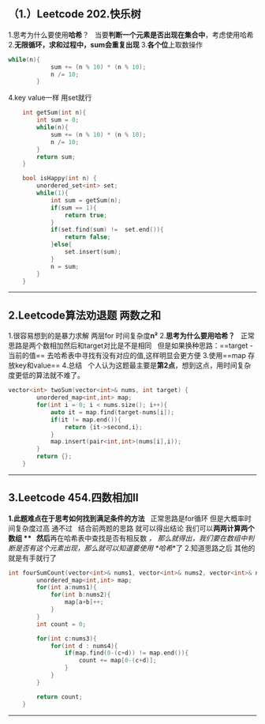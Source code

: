 ## （1.）Leetcode 202.快乐树
1.思考为什么要使用**哈希**？
	&nbsp;&nbsp;当要**判断一个元素是否出现在集合中**，考虑使用哈希
2.**无限循环，求和过程中，sum会重复出现**
3.**各个位**上取数操作
```cpp
while(n){
            sum += (n % 10) * (n % 10);
            n /= 10;
        }
```
4.key value一样 用set就行
```cpp
	int getSum(int n){
        int sum = 0;
        while(n){
            sum += (n % 10) * (n % 10);
            n /= 10;
        }
        return sum;
    }

    bool isHappy(int n) {
        unordered_set<int> set;
        while(1){
            int sum = getSum(n);
            if(sum == 1){
                return true;
            }
            if(set.find(sum) !=  set.end()){
                return false;
            }else{
                set.insert(sum);
            }
            n = sum;
        }
    }
```

------------------

## 2.Leetcode算法劝退题 两数之和
1.很容易想到的是暴力求解 两层for 时间复杂度**n²**
2.**思考为什么要用哈希？**
&nbsp;&nbsp;正常思路是两个数相加然后和target对比是不是相同
&nbsp;&nbsp;但是如果换种思路：==target - 当前的值==  去哈希表中寻找有没有对应的值,这样明显会更方便
3.使用==map 存放key和value==
4.总结
&nbsp;&nbsp;个人认为这题最主要是**第2点**，想到这点，用时间复杂度更低的算法就不难了。
```cpp
vector<int> twoSum(vector<int>& nums, int target) {
        unordered_map<int,int> map;
        for(int i = 0; i < nums.size(); i++){
            auto it = map.find(target-nums[i]);
            if(it != map.end()){
                return {it->second,i};
            }
            map.insert(pair<int,int>(nums[i],i));
        }
        return {};
    }
```
----------------------

## 3.Leetcode 454.四数相加Ⅱ
**1.此题难点在于思考如何找到满足条件的方法**
&nbsp;&nbsp;正常思路是for循环 但是大概率时间复杂度过高 通不过
&nbsp;&nbsp;结合前两题的思路 就可以得出结论 我们可以**两两计算两个数组 **
&nbsp;&nbsp;然后**再在哈希表中查找是否有相反数 **， 那么就得出，我们要在数组中判断是否有这个元素出现，那么就可以知道要使用* *哈希**了
2.知道思路之后 其他的就是有手就行了
```cpp
int fourSumCount(vector<int>& nums1, vector<int>& nums2, vector<int>& nums3, vector<int>& nums4) {
        unordered_map<int,int> map;
        for(int a:nums1){
            for(int b:nums2){
                map[a+b]++;
            }
        }
        int count = 0;

        for(int c:nums3){
            for(int d : nums4){
                if(map.find(0-(c+d)) != map.end()){
                    count += map[0-(c+d)];
                }
            }
        }

        return count;
    }
  ```
-----------------------